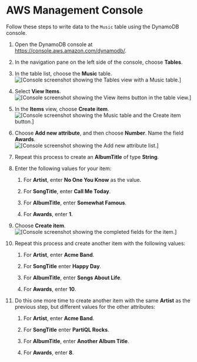# AWS Management Console<a name="getting-started-step-2-Console"></a>

Follow these steps to write data to the `Music` table using the DynamoDB console\.

1. Open the DynamoDB console at [https://console\.aws\.amazon\.com/dynamodb/](https://console.aws.amazon.com/dynamodb/)\.

1. In the navigation pane on the left side of the console, choose **Tables**\. 

1. In the table list, choose the **Music** table\.  
![\[Console screenshot showing the Tables view with a Music table.\]](http://docs.aws.amazon.com/amazondynamodb/latest/developerguide/images/GettingStarted/tables.music.png)

1. Select **View Items**\.  
![\[Console screenshot showing the View items button in the table view.\]](http://docs.aws.amazon.com/amazondynamodb/latest/developerguide/images/GettingStarted/view-items.png)

1. In the **Items** view, choose **Create item**\.  
![\[Console screenshot showing the Music table and the Create item button.\]](http://docs.aws.amazon.com/amazondynamodb/latest/developerguide/images/GettingStarted/CreateItems.png)

1. Choose **Add new attribute**, and then choose **Number**\. Name the field **Awards**\.  
![\[Console screenshot showing the Add new attribute list.\]](http://docs.aws.amazon.com/amazondynamodb/latest/developerguide/images/GettingStarted/CreateItemsAddNumber.png)

1. Repeat this process to create an **AlbumTitle** of type **String**\.

1. Enter the following values for your item:

   1. For **Artist**, enter **No One You Know** as the value\.

   1. For **SongTitle**, enter **Call Me Today**\.

   1. For **AlbumTitle**, enter **Somewhat Famous**\.

   1. For **Awards**, enter **1**\.

1. Choose **Create item**\.  
![\[Console screenshot showing the completed fields for the item.\]](http://docs.aws.amazon.com/amazondynamodb/latest/developerguide/images/GettingStarted/CreateItemsDetails.png)

1. Repeat this process and create another item with the following values:

   1. For **Artist**, enter **Acme Band**\.

   1. For **SongTitle** enter **Happy Day**\.

   1. For **AlbumTitle**, enter **Songs About Life**\.

   1. For **Awards**, enter **10**\.

1. Do this one more time to create another item with the same **Artist** as the previous step, but different values for the other attributes:

   1. For **Artist**, enter **Acme Band**\.

   1. For **SongTitle** enter **PartiQL Rocks**\.

   1. For **AlbumTitle**, enter **Another Album Title**\.

   1. For **Awards**, enter **8**\.